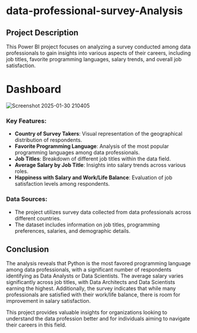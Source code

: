 # data-professional-survey-Analysis

## Project Description

This Power BI project focuses on analyzing a survey conducted among data professionals to gain insights into various aspects of their careers, including job titles, favorite programming languages, salary trends, and overall job satisfaction.

# Dashboard
![Screenshot 2025-01-30 210405](https://github.com/user-attachments/assets/4d8032a6-c5da-4984-9e2e-dc3b7754d030)


### Key Features:
- **Country of Survey Takers**: Visual representation of the geographical distribution of respondents.
- **Favorite Programming Language**: Analysis of the most popular programming languages among data professionals.
- **Job Titles**: Breakdown of different job titles within the data field.
- **Average Salary by Job Title**: Insights into salary trends across various roles.
- **Happiness with Salary and Work/Life Balance**: Evaluation of job satisfaction levels among respondents.

### Data Sources:
- The project utilizes survey data collected from data professionals across different countries.
- The dataset includes information on job titles, programming preferences, salaries, and demographic details.

## Conclusion

The analysis reveals that Python is the most favored programming language among data professionals, with a significant number of respondents identifying as Data Analysts or Data Scientists. The average salary varies significantly across job titles, with Data Architects and Data Scientists earning the highest. Additionally, the survey indicates that while many professionals are satisfied with their work/life balance, there is room for improvement in salary satisfaction.

This project provides valuable insights for organizations looking to understand the data profession better and for individuals aiming to navigate their careers in this field.
